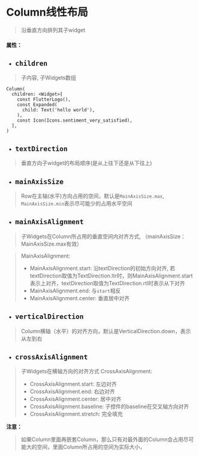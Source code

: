 # Column线性布局

> 沿垂直方向排列其子widget

#### 属性：

- ## `children`

> 子内容, 子Widgets数组

```
Column(
  children: <Widget>[
    const FlutterLogo(),
    const Expanded(
      child: Text('hello world'),
    ),
    const Icon(Icons.sentiment_very_satisfied),
  ],
)
```

- ## `textDirection`

> 垂直方向子widget的布局顺序(是从上往下还是从下往上)

- ## `mainAxisSize`

> Row在主轴(水平)方向占用的空间，默认是`MainAxisSize.max`, `MainAxisSize.min`表示尽可能少的占用水平空间

- ## `mainAxisAlignment`

> 子Widgets在Column所占用的垂直空间内对齐方式, （mainAxisSize：MainAxisSize.max有效）

> MainAxisAlignment:
> - MainAxisAlignment.start: 沿textDirection的初始方向对齐, 若textDirection取值为TextDirection.ltr时，则MainAxisAlignment.start表示上对齐，textDirection取值为TextDirection.rtl时表示从下对齐
> - MainAxisAlignment.end: 与`start`相反
> - MainAxisAlignment.center: 垂直居中对齐

- ## `verticalDirection`

> Column横轴（水平）的对齐方向，默认是VerticalDirection.down，表示从左到右

- ## `crossAxisAlignment`

> 子Widgets在横轴方向的对齐方式
> CrossAxisAlignment:
> - CrossAxisAlignment.start: 左边对齐
> - CrossAxisAlignment.end: 右边对齐
> - CrossAxisAlignment.center: 居中对齐
> - CrossAxisAlignment.baseline: 子控件的baseline在交叉轴方向对齐
> - CrossAxisAlignment.stretch: 完全填充

**注意：**
> 如果Column里面再嵌套Column，那么只有对最外面的Column会占用尽可能大的空间，里面Column所占用的空间为实际大小，